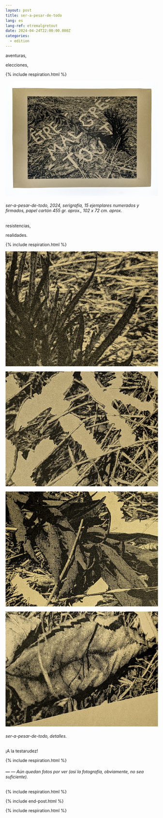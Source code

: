 ```yaml
---
layout: post
title: ser-a-pesar-de-todo
lang: es
lang-ref: etremalgretout
date: 2024-04-24T22:00:00.000Z
categories:
  - edition
---
```


aventuras,

elecciones,

{% include respiration.html %}

![](/imgs/PXL_20250227_144513581_Ng_UP.jpg)

###### *ser-a-pesar-de-todo*, 2024, serigrafía, 15 ejemplares numerados y firmados, papel cartón 455 gr. aprox., 102 x 72 cm. aprox.

resistencias,

realidades.

{% include respiration.html %}

![](/imgs/PXL_20250227_144849920_N_UP.jpg)

![](/imgs/PXL_20250227_144729292_N_UP.jpg)

![](/imgs/PXL_20250227_145031285_N_UP.jpg)

![](/imgs/PXL_20250227_144750817_N_UP.jpg)

###### *ser-a-pesar-de-todo*, detalles.

¡A la testarudez!

{% include respiration.html %}

###### ***—*** *— Aún quedan fotos por ver (así la fotografía, obviamente, no sea suficiente).*

{% include respiration.html %}

{% include end-post.html %}

{% include respiration.html %}
